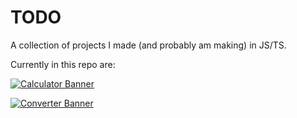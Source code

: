 # TODO
A collection of projects I made (and probably am making) in JS/TS.

Currently in this repo are:

[![Calculator Banner](https://b.catgirlsare.sexy/YdDggbsGmDVi.png "Calculator Banner")](https://ozzymand.github.io/TODO/Calculator/)

[![Converter Banner](https://b.catgirlsare.sexy/YdDggbsGmDVi.png "Converter Banner")](https://ozzymand.github.io/TODO/Converter/)
